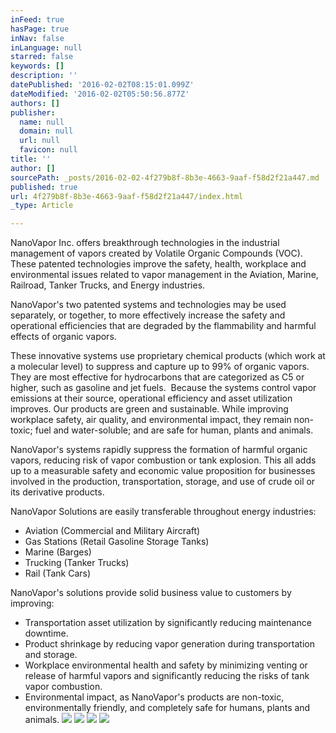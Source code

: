 ```yaml
---
inFeed: true
hasPage: true
inNav: false
inLanguage: null
starred: false
keywords: []
description: ''
datePublished: '2016-02-02T08:15:01.099Z'
dateModified: '2016-02-02T05:50:56.877Z'
authors: []
publisher:
  name: null
  domain: null
  url: null
  favicon: null
title: ''
author: []
sourcePath: _posts/2016-02-02-4f279b8f-8b3e-4663-9aaf-f58d2f21a447.md
published: true
url: 4f279b8f-8b3e-4663-9aaf-f58d2f21a447/index.html
_type: Article

---
```

NanoVapor Inc. offers breakthrough technologies in the industrial management of vapors created by Volatile Organic Compounds (VOC). These patented technologies improve the safety, health, workplace and environmental issues related to vapor management in the Aviation, Marine, Railroad, Tanker Trucks, and Energy industries.

NanoVapor's two patented systems and technologies may be used separately, or together, to more effectively increase the safety and operational efficiencies that are degraded by the flammability and harmful effects of organic vapors.

These innovative systems use proprietary chemical products (which work at a molecular level) to suppress and capture up to 99% of organic vapors. They are most effective for hydrocarbons that are categorized as C5 or higher, such as gasoline and jet fuels.  Because the systems control vapor emissions at their source, operational efficiency and asset utilization improves. Our products are green and sustainable. While improving workplace safety, air quality, and environmental impact, they remain non-toxic; fuel and water-soluble; and are safe for human, plants and animals.

NanoVapor's systems rapidly suppress the formation of harmful organic vapors, reducing risk of vapor combustion or tank explosion. This all adds up to a measurable safety and economic value proposition for businesses involved in the production, transportation, storage, and use of crude oil or its derivative products.

NanoVapor Solutions are easily transferable throughout energy industries:

* Aviation (Commercial and Military Aircraft)
* Gas Stations (Retail Gasoline Storage Tanks)
* Marine (Barges)
* Trucking (Tanker Trucks)
* Rail (Tank Cars)

NanoVapor's solutions provide solid business value to customers by improving:

* Transportation asset utilization by significantly reducing maintenance downtime.
* Product shrinkage by reducing vapor generation during transportation and storage.
* Workplace environmental health and safety by minimizing venting or release of harmful vapors and significantly reducing the risks of tank vapor combustion.
* Environmental impact, as NanoVapor's products are non-toxic, environmentally friendly, and completely safe for humans, plants and animals.
![](https://the-grid-user-content.s3-us-west-2.amazonaws.com/e866c631-b9b6-4ae4-b710-23c6339031ac.jpg)
![](https://the-grid-user-content.s3-us-west-2.amazonaws.com/83f0b6b0-4c22-4d70-973c-ecc5a56f6fce.jpg)
![](https://the-grid-user-content.s3-us-west-2.amazonaws.com/74f337cb-4b17-4250-8615-cb2ae54775af.jpg)
![](https://the-grid-user-content.s3-us-west-2.amazonaws.com/7e12a347-0ac6-4272-93f3-2609e1b01fc5.jpg)